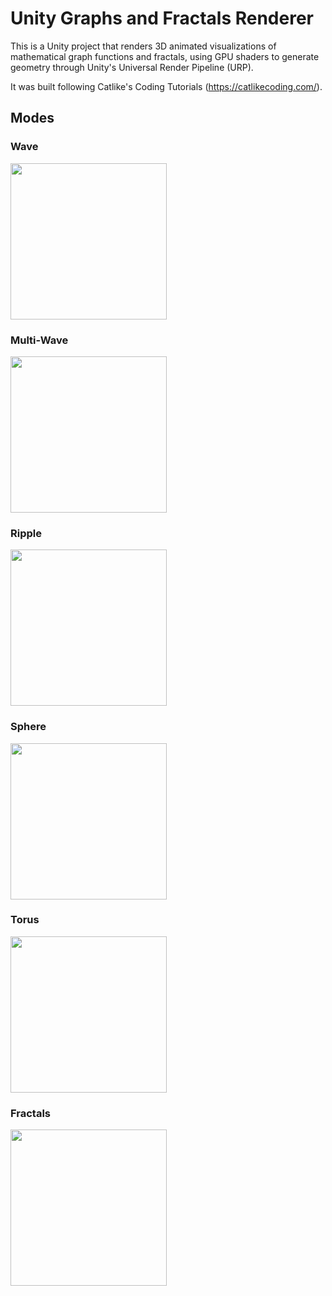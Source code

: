 # Unity Graphs and Fractals Renderer
 
This is a Unity project that renders 3D animated visualizations of mathematical graph functions and fractals, using GPU shaders to generate geometry through Unity's Universal Render Pipeline (URP).

It was built following Catlike's Coding Tutorials (https://catlikecoding.com/).


## Modes

### Wave
<img src="https://github.com/AC95F/Unity-Graphs-and-Fractals-Renderer/assets/6890565/15ad8a8d-64f1-4f67-96b2-bcaed09711f6" width="250">

### Multi-Wave
<img src="https://github.com/AC95F/Unity-Graphs-and-Fractals-Renderer/assets/6890565/e65a640f-cfe1-4d14-98cf-0026c443be8e" width="250">

### Ripple
<img src="https://github.com/AC95F/Unity-Graphs-and-Fractals-Renderer/assets/6890565/96f653dd-daa1-451d-8492-f9a9e4167b59" width="250">

### Sphere
<img src="https://github.com/AC95F/Unity-Graphs-and-Fractals-Renderer/assets/6890565/724d72ca-1193-44b0-9735-191a8f739db0" width="250">

### Torus
<img src="https://github.com/AC95F/Unity-Graphs-and-Fractals-Renderer/assets/6890565/521a174f-fb46-4806-a0ab-03cf5138a789" width="250">

### Fractals
<img src="https://github.com/AC95F/Unity-Graphs-and-Fractals-Renderer/assets/6890565/a2a227dc-6d2c-4526-842e-b773fd4153e2" width="250">
